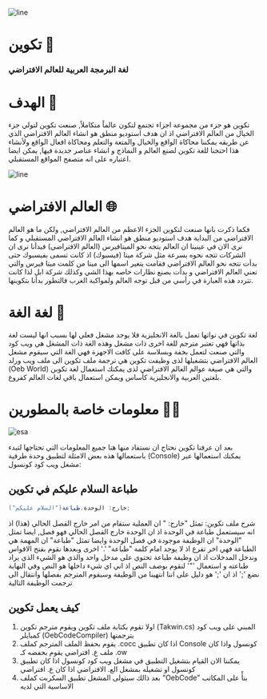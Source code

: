 ![line](https://github.com/MantiqStudio/Takwin/assets/167381007/5c06fe96-fbb1-449d-b198-6184bb62449d)
# تكوين 💜
### لغة البرمجة العربية للعالم الافتراضي

# الهدف 🎯
تكوين هو جزء من مجموعة اجزاء تجتمع لتكون عالماً متكاملاً, صنعت تكوين لتولي جزء الخيال من العالم الافتراضي
اذ ان هدف استوديو منطق هو انشاء العالم الافتراضي الذي عن طريقه يمكننا محاكاة الواقع والخيال والمتعة والتعلم ومحاكاة افعال الواقع
ولأنشاء هذا احتجنا للغة تكوين لصنع العالم و النماذج و انشاء عناصر جديدة فيها, يمكن ايضا اعتباره على انه متصفح المواقع المستقبلي.

![line](https://github.com/MantiqStudio/Takwin/assets/167381007/b218fee3-2c25-4b6d-af55-b8fd3a56978c)


# العالم الافتراضي 🌐
فكما ذكرت بانها صنعت لتكوين الجزء الاعظم من العالم الافتراضي, ولكن ما هو العالم الافتراضي من البداية
هدف استوديو منطق هو انشاء العالم الافتراضي المستقبلي و كما نرى الان في عينينا ان العالم يتجه نحو الميتافيرس (العالم الافتراضي)
فبدأنا نرى ان الشركات تتجه نحوه بسرعة مثل شركة ميتا (فيسبوك) اذ كانت تسمى بفيسبوك حتى بدأت تتجه نحو العالم الافتراضي
فقامت بتغير اسمها الى ميتا من كلمت ميتا فيرس والتي تعني العالم الافتراضي و بدأت بصنع نظارات خاصه بهذا الشي وكذلك شركة ابل
لذا كانت تتردد هذه العبارة في رأسي من قبل توجه العالم ولمواكبة الغرب فالتطور بدأنا بتكوينها.

# لغة الغة 📖
لغة تكوين في نواتها تعمل بالغة الانجليزية فلا يوجد مشغل فعلي لها بسبب انها ليست لغة بذاتها فهي تعتبر مترجم للغة اخرى ذات
مشغل وهذه الغة ذات المشغل هي ويب كود والتي صنعت لتعمل بخفة وبسلاسة على كافت الاجهزة فهي الغة التي سيقوم مشغل
العالم الافتراضي بتشغيلها لذى وظيفت تكوين هي ترجمة ملف تكوين الى ملف ويب ورلد (Oeb World) والتي هي صيغة
عوالم العالم الافتراضي لذى يمكنك استعمال لغة تكوبن بلغتين العربية والانجليزية كأساس ويمكن استعمال باقي لغات العالم كفروع.

# معلومات خاصة بالمطورين 👩‍💻
![esa](https://github.com/MantiqStudio/Takwin/assets/167381007/4d8f14b8-014a-4077-bdb2-d27bc7f4c4a2)


بعد ان عرفنا تكوين نحتاج ان نستفاد منها هنا جميع المعلومات التي تحتاجها لتبدء باستعمالها هذه بعض الامثلة
لتطبيق وحدة طرفية (Console) يمكنك استعمالها عبر مشغل ويب كود كونسول:
## طباعة السلام عليكم في تكوين
```cs
خارج: الوحدة.طباعة("السلام عليكم");
```
شرح ملف تكوين:
تمثل "خارج: " ان العملية ستقام من امر خارج الفصل الحالي (هذا) اذ انه سيستعمل طباعة في الوحدة اذ ان الوحدة خارج الفصل
الحالي فهو فصل, ايضا تمثل "الوحدة" ان الوظيفة موجودة في فصل الوحدة وايضا تمثل "طباعة" ان المهمة هي الطباعة فهي اخر
تفرع اذ لا يوجد امام كلمة "طباعة" '.' اخرى وبعدها نقوم بفتح الاقواس وندخل المدخلات اذ ان وظيفة طباعة تحتوي على مدخل واحد
والذي هو الشيء الذي يراد طباعته و استعمال '"' لنقوم بوصف النص اذ اني اي شيء داخلها هو النص وفي النهاية نضع ';' اذ ان
';' هو دليل على اننا انتهينا من الوظيفة وسيقوم المترجم بفصلها وانتقال الى ترجمت الوظيفة التالية

## كيف يعمل تكوين
1. اولا تقوم بكتابة ملف تكوين ويقوم مترجم تكوين (Takwin.cs) المبني على ويب كود كمبايلر (OebCodeCompiler) بترجمتها
2. يقوم بحفظ الملف المترجم كملف .cocc اذا كان تطبيق Console كونسول واذا كان ملف ع. افتراضي يقوم بحفضه كـ .ow
3. يمكننا الان القيام بتشغيل التطبيق في مشغل ويب كود كونسول اذا كان تطبيق كونسول او تشغيله بمشغل الع. الافتراضي اذا كان ع. افتراضي
4. بعد ذالك سيتولى المشغل تطبيق السكربت كملف "OebCode" بنأً على المكاتب الاساسية التي لديه
